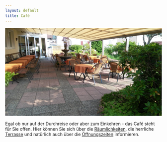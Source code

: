 ```yaml
---
layout: default
title: Café
---
```


![Café Banner](/assets/media/cafe-banner-neu.jpg)

Egal ob nur auf der Durchreise oder aber zum Einkehren - das Café steht für Sie offen. Hier können Sie sich über die [Räumlichkeiten](/cafe/raeumlichkeiten), die herrliche [Terrasse](/cafe/terrasse) und natürlich auch über die [Öffnungszeiten](/cafe/oeffnungszeiten) informieren.
